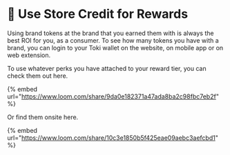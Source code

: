 # 📎 Use Store Credit for Rewards

Using brand tokens at the brand that you earned them with is always the best ROI for you, as a consumer. To see how many tokens you have with a brand, you can login to your Toki wallet on the website, on mobile app or on web extension.&#x20;

To use whatever perks you have attached to your reward tier, you can check them out here.

{% embed url="https://www.loom.com/share/9da0e182371a47ada8ba2c98fbc7eb2f" %}

Or find them onsite here.

{% embed url="https://www.loom.com/share/10c3e1850b5f425eae09aebc3aefcbd1" %}

